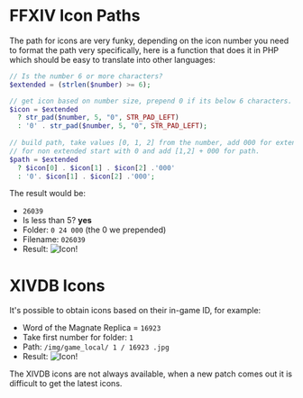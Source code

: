 # FFXIV Icon Paths

The path for icons are very funky, depending on the icon number you need to format the path very specifically, here is a function that does it in PHP which should be easy to translate into other languages:

```php
// Is the number 6 or more characters?
$extended = (strlen($number) >= 6);

// get icon based on number size, prepend 0 if its below 6 characters.
$icon = $extended 
  ? str_pad($number, 5, "0", STR_PAD_LEFT) 
  : '0' . str_pad($number, 5, "0", STR_PAD_LEFT);
  
// build path, take values [0, 1, 2] from the number, add 000 for extended
// for non extended start with 0 and add [1,2] + 000 for path.
$path = $extended 
  ? $icon[0] . $icon[1] . $icon[2] .'000' 
  : '0'. $icon[1] . $icon[2] .'000';
```

The result would be:

- `26039`
- Is less than 5? **yes**
- Folder: `0 24 000` (the 0 we prepended)
- Filename: `026039`
- Result: ![Icon!](https://secure.xivdb.com/img/game/026000/026039.png)

# XIVDB Icons

It's possible to obtain icons based on their in-game ID, for example:

- Word of the Magnate Replica = `16923`
- Take first number for folder: `1`
- Path: `/img/game_local/ 1 / 16923 .jpg`
- Result: ![Icon!](https://secure.xivdb.com/img/game_local/1/16923.jpg)

The XIVDB icons are not always available, when a new patch comes out it is difficult to get the latest icons.
